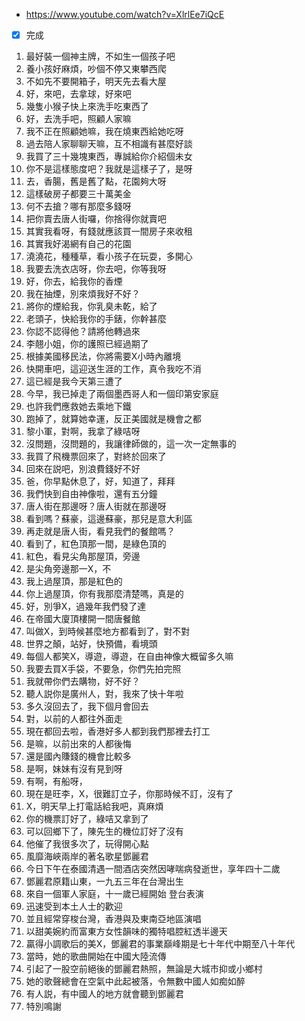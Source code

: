 - https://www.youtube.com/watch?v=XlrlEe7iQcE
- [x] 完成

1. 最好裝一個神主牌，不如生一個孩子吧
1. 養小孩好麻煩，吵個不停又東攀西爬
1. 不如先不要開箱子，明天先去看大屋
1. 好，來吧，去拿球，好來吧
1. 幾隻小猴子快上來洗手吃東西了
1. 好，去洗手吧，照顧人家嘛
1. 我不正在照顧她嘛，我在燒東西給她吃呀
1. 過去陪人家聊聊天嘛，互不相識有甚麼好談
1. 我買了三十幾塊東西，專誠給你介紹個未女
1. 你不是這樣態度吧？我就是這樣子了，是呀
1. 去，香腸，舊是舊了點，花園夠大呀
1. 這樣破房子都要三十萬美金
1. 何不去搶？哪有那麼多錢呀
1. 把你賣去唐人街囉，你捨得你就賣吧
1. 其實我看呀，有錢就應該買一間房子來收租
1. 其實我好渴網有自己的花園
1. 澆澆花，種種草，看小孩子在玩耍，多開心
1. 我要去洗衣店呀，你去吧，你等我呀
1. 好，你去，給我你的香煙
1. 我在抽煙，別來煩我好不好？
1. 將你的煙給我，你乳臭未乾，給了
1. 老頭子，快給我你的手錶，你幹甚麼
1. 你認不認得他？請將他轉過來
1. 李翹小姐，你的護照已經過期了
1. 根據美國移民法，你將需要X小時內離境
1. 快開車吧，這迎送生涯的工作，真令我吃不消
1. 這已經是我今天第三遭了
1. 今早，我已掉走了兩個墨西哥人和一個印第安家庭
1. 也許我們應救她去乘地下鐵
1. 跑掉了，就算她幸運，反正美國就是機會之都
1. 黎小軍，對啊，我拿了綠咭呀
1. 沒問題，沒問題的，我讓律師做的，這一次一定無事的
1. 我買了飛機票回來了，對終於回來了
1. 回來在説吧，別浪費錢好不好
1. 爸，你早點休息了，好，知道了，拜拜
1. 我們快到自由神像啦，還有五分鐘
1. 唐人街在那邊呀？唐人街就在那邊呀
1. 看到嗎？蘇豪，這邊蘇豪，那兒是意大利區
1. 再走就是唐人街，看見我們的餐館嗎？
1. 看到了，紅色頂那一間，是綠色頂的
1. 紅色，看見尖角那屋頂，旁邊
1. 是尖角旁邊那一X，不
1. 我上過屋頂，那是紅色的
1. 你上過屋頂，你有我那麼清楚嗎，真是的
1. 好，別爭X，過幾年我們發了達
1. 在帝國大廈頂樓開一間唐餐館
1. 叫做X，到時候甚麼地方都看到了，對不對
1. 世界之顛，站好，快預備，看境頭
1. 每個人都笑X，導遊，導遊，在自由神像大概留多久嘛
1. 我要去買X手袋，不要急，你們先拍完照
1. 我就帶你們去購物，好不好？
1. 聽人説你是廣州人，對，我來了快十年啦
1. 多久沒回去了，我下個月會回去
1. 對，以前的人都往外面走
1. 現在都回去啦，香港好多人都到我們那裡去打工
1. 是嘛，以前出來的人都後悔
1. 還是國內賺錢的機會比較多
1. 是啊，妹妹有沒有見到呀
1. 有啊，有船呀，
1. 現在是旺李，X，很難訂立子，你那時候不訂，沒有了
1. X，明天早上打電話給我吧，真麻煩
1. 你的機票訂好了，綠咭又拿到了
1. 可以回鄉下了，陳先生的機位訂好了沒有
1. 他催了我很多次了，玩得開心點
1. 風靡海峽兩岸的著名歌星鄧麗君
1. 今日下午在泰國清遇一間酒店突然因哮喘病發逝世，享年四十二歲
1. 鄧麗君原籍山東，一九五三年在台灣出生
1. 來自一個軍人家庭，十一歲已經開始 登台表演
1. 迅速受到本土人士的歡迎
1. 並且經常穿梭台灣，香港與及東南亞地區演唱
1. 以甜美婉約而富東方女性韻味的獨特唱腔紅透半邊天
1. 贏得小調歌后的美X，鄧麗君的事業巔峰期是七十年代中期至八十年代
1. 當時，她的歌曲開始在中國大陸流傳
1. 引起了一股空前絕後的鄧麗君熱照，無論是大城市抑或小鄉村
1. 她的歌聲總會在空氣中此起被落，令無數中國人如痴如醉
1. 有人説，有中國人的地方就會聽到鄧麗君
1. 特別鳴謝
